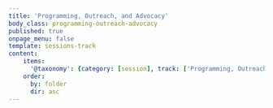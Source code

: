```yaml
---
title: 'Programming, Outreach, and Advocacy'
body_class: programming-outreach-advocacy
published: true
onpage_menu: false
template: sessions-track
content:
    items:
      '@taxonomy': {category: [session], track: ['Programming, Outreach, and Advocacy']}
    order:
      by: folder
      dir: asc
---
```



